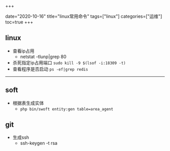 +++

date="2020-10-16"
title="linux常用命令"
tags=["linux"]
categories=["运维"]
toc=true
+++



## linux
- 查看ip占用
    - netstat -tlunp|grep 80
- 杀死指定ip占用端口
    `sudo kill -9 $(lsof -i:18309 -t)`
- 查看程序是否启动
    `ps -ef|grep redis`

---

## soft 
- 根据表生成实体 
    - `php bin/swoft entity:gen table=area_agent`


## git
- 生成ssh 
    - ssh-keygen -t rsa